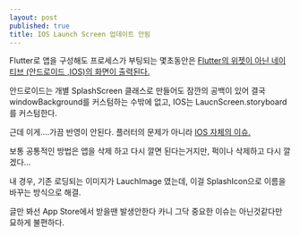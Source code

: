 ```yaml
---
layout: post
published: true
title: IOS Launch Screen 업데이트 안됨
---
```

Flutter로 앱을 구성해도 프로세스가 부팅되는 몇초동안은 [Flutter의 위젯이 아닌 네이티브 (안드로이드 ,IOS)의 화면이 출력된다.](https://flutter.dev/docs/development/ui/splash-screen/android-splash-screen)

안드로이드는 개별 SplashScreen 클래스로 만들어도 잠깐의 공백이 있어 결국 windowBackground를 커스텀하는 수밖에 없고, IOS는 LaucnScreen.storyboard를 커스텀한다.

근데 이게....가끔 반영이 안된다. 플러터의 문제가 아니라 [IOS 자체의 이슈.](https://stackoverflow.com/questions/33002829/ios-keeping-old-launch-screen-and-app-icon-after-update)

보통 공통적인 방법은 앱을 삭제 하고 다시 깔면 된다는거지만, 퍽이나 삭제하고 다시 깔겠다...

내 경우, 기존 로딩되는 이미지가 LauchImage 였는데, 이걸 SplashIcon으로 이름을 바꾸는 방식으로 해결.


글만 봐선 App Store에서 받을땐 발생안한다 카니 그닥 중요한 이슈는 아닌것같다만 묘하게 불편하다.
